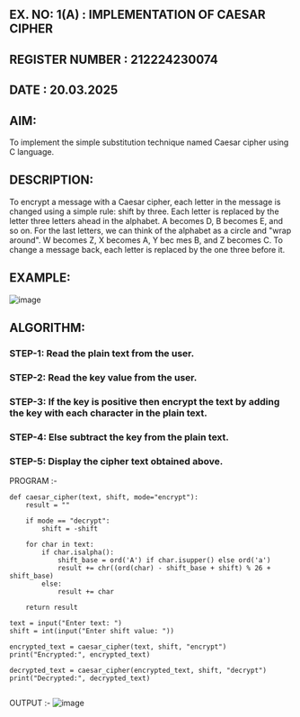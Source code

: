## EX. NO: 1(A) : IMPLEMENTATION OF CAESAR CIPHER
##  REGISTER NUMBER :  212224230074
##  DATE : 20.03.2025

## AIM:

To implement the simple substitution technique named Caesar cipher using C language.

## DESCRIPTION:

To encrypt a message with a Caesar cipher, each letter in the message is changed using a simple rule: shift by three. Each letter is replaced by the letter three letters ahead in the alphabet. A becomes D, B becomes E, and so on. For the last letters, we can think of the
alphabet as a circle and "wrap around". W becomes Z, X becomes A, Y bec mes B, and Z
becomes C. To change a message back, each letter is replaced by the one three before it.

## EXAMPLE:



![image](https://github.com/Hemamanigandan/CNS/assets/149653568/eb9c6c43-8c80-4cdd-b9d4-91705a311c79)


## ALGORITHM:

### STEP-1: Read the plain text from the user.
### STEP-2: Read the key value from the user.
### STEP-3: If the key is positive then encrypt the text by adding the key with each character in the plain text.
### STEP-4: Else subtract the key from the plain text.
### STEP-5: Display the cipher text obtained above.


PROGRAM :-
```
def caesar_cipher(text, shift, mode="encrypt"):
    result = ""
    
    if mode == "decrypt":
        shift = -shift  

    for char in text:
        if char.isalpha():
            shift_base = ord('A') if char.isupper() else ord('a')
            result += chr((ord(char) - shift_base + shift) % 26 + shift_base)
        else:
            result += char  

    return result

text = input("Enter text: ")
shift = int(input("Enter shift value: "))

encrypted_text = caesar_cipher(text, shift, "encrypt")
print("Encrypted:", encrypted_text)

decrypted_text = caesar_cipher(encrypted_text, shift, "decrypt")
print("Decrypted:", decrypted_text)


```



OUTPUT :-
![image](https://github.com/user-attachments/assets/596a28fb-b37e-4b03-a390-c824dcbbdfd9)

